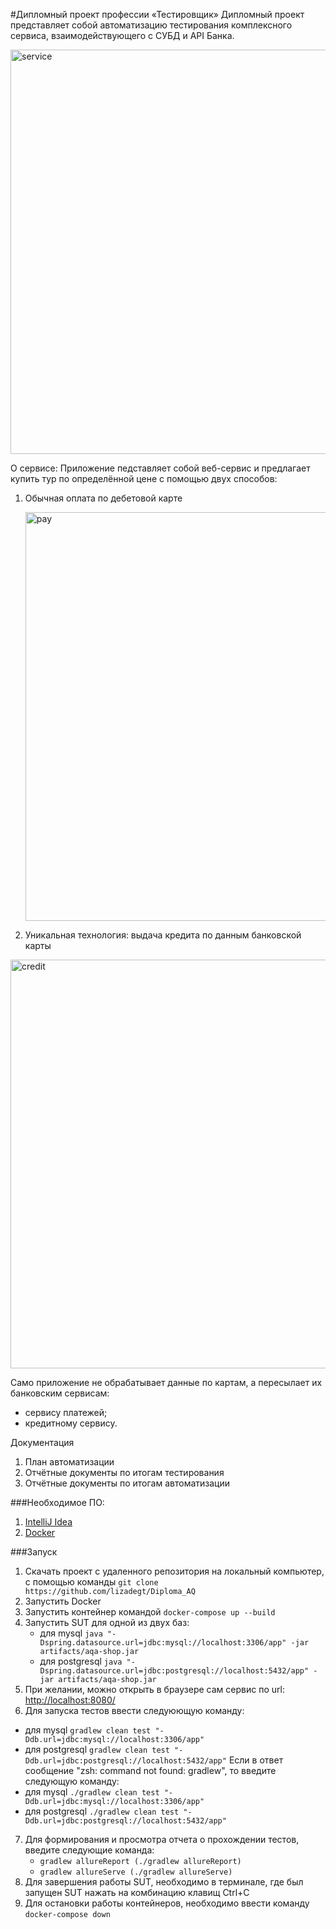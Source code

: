 #Дипломный проект профессии «Тестировщик»
Дипломный проект представляет собой автоматизацию тестирования комплексного сервиса, взаимодействующего с СУБД и API Банка.

<img width="647" alt="service" src="https://user-images.githubusercontent.com/85506686/188310337-b0834a4f-cfc5-484b-a9d5-510ccb741138.png">

О сервисе:
Приложение педставляет собой веб-сервис и предлагает купить тур по определённой цене с помощью двух способов:
1. Обычная оплата по дебетовой карте

   <img width="654" alt="pay" src="https://user-images.githubusercontent.com/85506686/188310342-0f61b8f5-35fb-486a-ab32-a183c53d50be.png">
   
2. Уникальная технология: выдача кредита по данным банковской карты
  <img width="654" alt="credit" src="https://user-images.githubusercontent.com/85506686/188310380-0c43e12d-3349-4ddc-8679-bb4a7579bd9f.png">


Само приложение не обрабатывает данные по картам, а пересылает их банковским сервисам:
- сервису платежей;
- кредитному сервису.

Документация
1. План автоматизации
2. Отчётные документы по итогам тестирования
3. Отчётные документы по итогам автоматизации

###Необходимое ПО:
1. [IntelliJ Idea](https://www.jetbrains.com/ru-ru/idea/download/#section=windows) 
2. [Docker](https://www.docker.com/products/docker-desktop/) 

###Запуск 
1. Скачать проект с удаленного репозитория на локальный компьютер, с помощью команды `git clone https://github.com/lizadegt/Diploma_AQ`
2. Запустить Docker 
3. Запустить контейнер командой `docker-compose up --build`
4. Запустить SUT для одной из двух баз:
   - для mysql `java "-Dspring.datasource.url=jdbc:mysql://localhost:3306/app" -jar artifacts/aqa-shop.jar`
   - для postgresql `java "-Dspring.datasource.url=jdbc:postgresql://localhost:5432/app" -jar artifacts/aqa-shop.jar`
5. При желании, можно открыть в браузере сам сервис по url: [http://localhost:8080/]()
6. Для запуска тестов ввести следуюющую команду: 
 - для mysql `gradlew clean test "-Ddb.url=jdbc:mysql://localhost:3306/app"`
 - для postgresql `gradlew clean test "-Ddb.url=jdbc:postgresql://localhost:5432/app"`
Если в ответ сообщение "zsh: command not found: gradlew", то введите следующую команду:
 - для mysql `./gradlew clean test "-Ddb.url=jdbc:mysql://localhost:3306/app"`
 - для postgresql `./gradlew clean test "-Ddb.url=jdbc:postgresql://localhost:5432/app"`
7. Для формирования и просмотра отчета о прохождении тестов, введите следующие команда:
   - `gradlew allureReport (./gradlew allureReport)`
   - `gradlew allureServe (./gradlew allureServe)`
8. Для завершения работы SUT, необходимо в терминале, где был запущен SUT нажать на комбинацию клавищ Ctrl+C
9. Для остановки работы контейнеров, необходимо ввести команду `docker-compose down`


